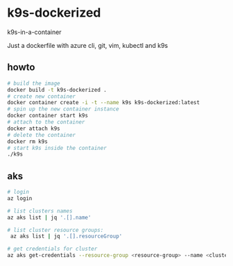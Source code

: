 # k9s-dockerized
k9s-in-a-container

Just a dockerfile with azure cli, git, vim, kubectl and k9s


## howto

```bash
# build the image
docker build -t k9s-dockerized .
# create new container
docker container create -i -t --name k9s k9s-dockerized:latest
# spin up the new container instance
docker container start k9s
# attach to the container
docker attach k9s
# delete the container
docker rm k9s
# start k9s inside the container
./k9s
```

## aks

```bash
# login
az login

# list clusters names
az aks list | jq '.[].name'

# list cluster resource groups:
 az aks list | jq '.[].resourceGroup'

# get credentials for cluster
az aks get-credentials --resource-group <resource-group> --name <cluster-name>
```
